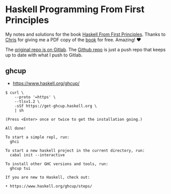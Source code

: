 # Haskell Programming From First Principles

My notes and solutions for the book [Haskell From First Principles](https://haskellbook.com/).
Thanks to [Chris](https://bitemyapp.com/) for giving me a PDF copy of the [book](https://haskellbook.com/) for free.
Amazing! ❤️

The [original repo is on Gitlab](https://gitlab.com/programming-studies/haskell-from-first-principles).
The [Github repo](https://github.com/FernandoBasso/Haskell-From-First-Principles) is just a push repo that keeps up to date with what I push to Gitlab.

## ghcup

- https://www.haskell.org/ghcup/

```text
$ curl \
    --proto '=https' \
    --tlsv1.2 \
    -sSf https://get-ghcup.haskell.org \
    | sh

(Press <Enter> once or twice to get the installation going.)

All done!

To start a simple repl, run:
  ghci

To start a new haskell project in the current directory, run:
  cabal init --interactive

To install other GHC versions and tools, run:
  ghcup tui

If you are new to Haskell, check out:

• https://www.haskell.org/ghcup/steps/
```
